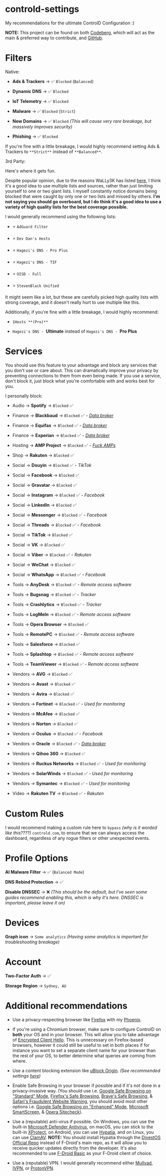 # controld-settings

My recommendations for the ultimate ControlD Configuration :)

**NOTE:** This project can be found on both [Codeberg](https://codeberg.org/celenity/controld-settings), which will act as the main & preferred way to contribute, and [GitHub](https://github.com/celenityy/controld-settings).

# Filters

Native:

* **Ads & Trackers** -> ✅ `Blocked` (`Balanced`)

* **Dynamic DNS** -> ✅ `Blocked`

* **IoT Telemetry** -> ✅ `Blocked`

* **Malware** -> ✅ `Blocked` (`Strict`)

* **New Domains** -> ✅ `Blocked` *(This will cause very rare breakage, but massively improves security)*

* **Phishing** -> ✅ `Blocked`

If you're fine with a little breakage, I would highly recommend setting Ads & Trackers to `**Strict**` instead of `**Balanced**`.

3rd Party:

Here's where it gets fun.

Despite popular opinion, due to the reasons WaLLy3K has listed [here](https://github.com/WaLLy3K/wally3k.github.io?tab=readme-ov-file#why-use-this-over-other-sources), I think it's a good idea to use multiple lists and sources, rather than just limiting yourself to one or two giant lists. I myself constantly notice domains being blocked that were caught by only one or two lists and missed by others. **I'm not saying you should go overboard, but I do think it's a good idea to use a variety of high quality lists for the best coverage possible.**

I would generally recommend using the following lists:

* ⭐️ `AdGuard Filter`

* ⭐️ `Dev Dan's Hosts`

* ⭐️ `Hagezi's DNS - Pro Plus`

* ⭐️ `Hagezi's DNS - TIF`

* ⭐️ `OISD - Full`

* ⭐️ `StevenBlack Unified`

It might seem like a lot, but these are carefully picked high quality lists with strong coverage, and it doesn't really hurt to use multiple like this.

Additionally, if you're fine with a little breakage, I would highly recommend:

* `1Hosts **(Pro)**`

* `Hagezi's DNS - `**Ultimate** instead of `Hagezi's DNS - `**Pro Plus**

# Services

You should use this feature to your advantage and block any services that you don't use or care about. This can dramatically improve your privacy by preventing connections to them from even being made. If you use a service, don't block it, just block what you're comfortable with and works best for you.

I personally block:

* Audio -> **Spotify** -> `Blocked` ✅

* Finance -> **Blackbaud** -> `Blocked` ✅ - *[Data broker](https://privacyrights.org/data-brokers/blackbaud-inc)*

* Finance -> **Equifax** -> `Blocked` ✅ - *[Data broker](https://privacyrights.org/data-brokers/equifax-information-services-llc)*

* Finance -> **Experian** -> `Blocked` ✅ - *[Data broker](https://privacyrights.org/data-brokers/experian-data-corp)*

* Hosting -> **AMP Project** -> `Blocked` ✅ - *[Fuck AMPs](https://brave.com/privacy-updates/18-de-amp/#why-is-amp-harmful)*

* Shop -> **Rakuten** -> `Blocked` ✅

* Social -> **Douyin** -> `Blocked` ✅ - *TikTok*

* Social -> **Facebook** -> `Blocked` ✅

* Social -> **Gravatar** -> `Blocked` ✅

* Social -> **Instagram** -> `Blocked` ✅ - *Facebook*

* Social -> **LinkedIn** -> `Blocked` ✅

* Social -> **Messenger** -> `Blocked` ✅ - *Facebook*

* Social -> **Threads** -> `Blocked` ✅ - *Facebook*

* Social -> **TikTok** -> `Blocked` ✅

* Social -> **VK** -> `Blocked` ✅

* Social -> **Viber** -> `Blocked` ✅ - *Rakuten*

* Social -> **WeChat** -> `Blocked` ✅

* Social -> **WhatsApp** -> `Blocked` ✅ - *Facebook*

* Tools -> **AnyDesk** -> `Blocked` ✅ - *Remote access software*

* Tools -> **Bugsnag** -> `Blocked` ✅ - *Tracker*

* Tools -> **Crashlytics** -> `Blocked` ✅ - *Tracker*

* Tools -> **LogMeIn** -> `Blocked` ✅ - *Remote access software*

* Tools -> **Opera Browser** -> `Blocked` ✅

* Tools -> **RemotePC** -> `Blocked` ✅ - *Remote access software*

* Tools -> **Salesforce** -> `Blocked` ✅

* Tools -> **Splashtop** -> `Blocked` ✅ - *Remote access software*

* Tools -> **TeamViewer** -> `Blocked` ✅ - *Remote access software*

* Vendors -> **AVG** -> `Blocked` ✅

* Vendors -> **Avast** -> `Blocked` ✅

* Vendors -> **Avira** -> `Blocked` ✅

* Vendors -> **Fortinet** -> `Blocked` ✅ - *Used for monitoring*

* Vendors -> **McAfee** -> `Blocked` ✅

* Vendors -> **Norton** -> `Blocked` ✅

* Vendors -> **Oculus** -> `Blocked` ✅ - *Facebook*

* Vendors -> **Oracle** -> `Blocked` ✅ - *[Data broker](https://privacyrights.org/data-brokers/oracle-america-inc-oracle-data-cloud)*

* Vendors -> **Qihoo 360** -> `Blocked` ✅

* Vendors -> **Ruckus Networks** -> `Blocked` ✅ - *Used for monitoring*

* Vendors -> **SolarWinds** -> `Blocked` ✅ - *Used for monitoring*

* Vendors -> **Symantec** -> `Blocked` ✅ - *Used for monitoring*

* Video -> **Rakuten TV** -> `Blocked` ✅ - *Rakuten*

# Custom Rules

I would recommend making a custom rule here to `bypass` *(why is it worded like this????)* `controld.com`, to ensure that we can always access the dashboard, regardless of any rogue filters or other unexpected events.

# Profile Options

**AI Malware Filter** -> ✅ (`Balanced Mode`)

**DNS Rebind Protection** -> ✅

**Disable DNSSEC** -> ❌ *(This should be the default, but I've seen some guides recommend enabling this, which is why it's here. DNSSEC is important, please leave it on)*

# Devices

**Graph icon** -> `Some analytics` *(Having some analytics is important for troubleshooting breakage)*

# Account

**Two-Factor Auth** -> ✅

**Storage Region** -> `Sydney, AU`

# Additional recommendations

* Use a privacy-respecting browser like [Firefox](https://www.mozilla.org/firefox/) with my [Phoenix](https://phoenix.celenity.dev).

* If you're using a Chromium browser, make sure to configure ControlD on **both** your OS and in your browser. This will allow you to take advantage of [Encrypted Client Hello](https://blog.cloudflare.com/announcing-encrypted-client-hello). This is unnecessary on Firefox-based browsers, however it could still be useful to set in both places if for instance you want to set a separate client name for your browser than the rest of your OS, to better determine what queries are coming from where.

* Use a content blocking extension like [uBlock Origin](https://github.com/gorhill/uBlock). *(See recommended settings [here](https://codeberg.org/celenity/ublock-origin-settings))*

* Enable Safe Browsing in your browser if possible and if it's not done in a privacy-invasive way. (You should use i.e. [Google Safe Browsing on "Standard" Mode](https://safebrowsing.google.com/), [Firefox's Safe Browsing](https://support.mozilla.org/kb/how-does-phishing-and-malware-protection-work), [Brave's Safe Browsing](https://brave.com/privacy/browser/#safe-browsing), & [Safari's Fraudulent Website Warning](https://www.apple.com/legal/privacy/data/en/safari/), you should avoid most other options i.e. [Google Safe Browsing on "Enhanced" Mode](https://safebrowsing.google.com/), [Microsoft SmartScreen](https://learn.microsoft.com/windows/security/operating-system-security/virus-and-threat-protection/microsoft-defender-smartscreen/), & [Opera Sitecheck](https://blogs.opera.com/security/2021/01/making-browsing-safe-from-phishing/)).

* Use a (reputable) anti-virus if possible. On Windows, you can use the built-in [Microsoft Defender Antivirus](https://wikipedia.org/wiki/Microsoft_Defender_Antivirus), on macOS, you can stick to the built-in [XProtect](https://support.apple.com/guide/security/protecting-against-malware-sec469d47bd8/web), on Android, you can use [Hypatia](https://f-droid.org/packages/us.spotco.malwarescanner/), and on Linux, you can use [ClamAV](https://www.clamav.net/). **NOTE:** You should install Hypatia through the [DivestOS Official Repo](https://divestos.org/fdroid/official/?fingerprint=E4BE8D6ABFA4D9D4FEEF03CDDA7FF62A73FD64B75566F6DD4E5E577550BE8467) instead of F-Droid's main repo, as it will allow you to receive quicker updates directly from the developer. It's also recommended to use [F-Droid Basic](https://f-droid.org/en/packages/org.fdroid.basic/) as your F-Droid client of choice.

* Use a (reputable) VPN. I would generally recommend either [Mullvad](https://mullvad.net/), [IVPN](https://www.ivpn.net/), or [ProtonVPN](https://protonvpn.com/).
